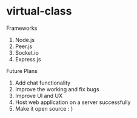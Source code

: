 # virtual-class
Frameworks
1. Node.js
2. Peer.js
3. Socket.io
4. Express.js


Future Plans
1. Add chat functionality
2. Improve the working and fix bugs
3. Improve UI and UX
4. Host web application on a server successfully
5. Make it open source : )
